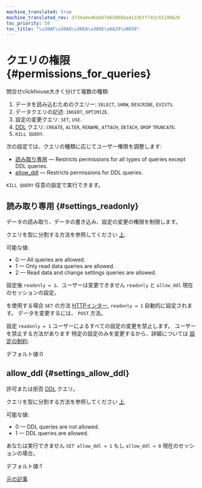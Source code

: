```yaml
---
machine_translated: true
machine_translated_rev: d734a8e46ddd7465886ba4133bff743c55190626
toc_priority: 58
toc_title: "\u30AF\u30A8\u30EA\u306E\u6A29\u9650"
---
```


# クエリの権限 {#permissions_for_queries}

問合せclickhouse大きく分けて複数の種類:

1.  データを読み込むためのクエリー: `SELECT`, `SHOW`, `DESCRIBE`, `EXISTS`.
2.  データクエリの記述: `INSERT`, `OPTIMIZE`.
3.  設定の変更クエリ: `SET`, `USE`.
4.  [DDL](https://en.wikipedia.org/wiki/Data_definition_language) クエリ: `CREATE`, `ALTER`, `RENAME`, `ATTACH`, `DETACH`, `DROP` `TRUNCATE`.
5.  `KILL QUERY`.

次の設定では、クエリの種類に応じてユーザー権限を調整します:

-   [読み取り専用](#settings_readonly) — Restricts permissions for all types of queries except DDL queries.
-   [allow\_ddl](#settings_allow_ddl) — Restricts permissions for DDL queries.

`KILL QUERY` 任意の設定で実行できます。

## 読み取り専用 {#settings_readonly}

データの読み取り、データの書き込み、設定の変更の権限を制限します。

クエリを型に分割する方法を参照してください [上](#permissions_for_queries).

可能な値:

-   0 — All queries are allowed.
-   1 — Only read data queries are allowed.
-   2 — Read data and change settings queries are allowed.

設定後 `readonly = 1`、ユーザーは変更できません `readonly` と `allow_ddl` 現在のセッションの設定。

を使用する場合 `GET` の方法 [HTTPインター](../../interfaces/http.md), `readonly = 1` 自動的に設定されます。 データを変更するには、 `POST` 方法。

設定 `readonly = 1` ユーザーによるすべての設定の変更を禁止します。 ユーザーを禁止する方法があります
特定の設定のみを変更するから、詳細については [設定の制約](constraints-on-settings.md).

デフォルト値:0

## allow\_ddl {#settings_allow_ddl}

許可または拒否 [DDL](https://en.wikipedia.org/wiki/Data_definition_language) クエリ。

クエリを型に分割する方法を参照してください [上](#permissions_for_queries).

可能な値:

-   0 — DDL queries are not allowed.
-   1 — DDL queries are allowed.

あなたは実行できません `SET allow_ddl = 1` もし `allow_ddl = 0` 現在のセッションの場合。

デフォルト値:1

[元の記事](https://clickhouse.tech/docs/en/operations/settings/permissions_for_queries/) <!--hide-->
